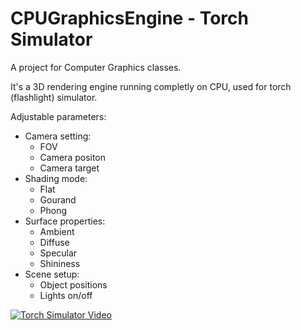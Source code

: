 # CPUGraphicsEngine - Torch Simulator
A project for Computer Graphics classes.

It's a 3D rendering engine running completly on CPU, used for torch (flashlight) simulator.

Adjustable parameters:

* Camera setting:
  * FOV
  * Camera positon
  * Camera target
* Shading mode:
  * Flat
  * Gourand
  * Phong
* Surface properties:
  * Ambient
  * Diffuse
  * Specular
  * Shininess
* Scene setup:
  * Object positions
  * Lights on/off

[![Torch Simulator Video](https://img.youtube.com/vi/dKwUkFacNmE/0.jpg)](https://www.youtube.com/watch?v=dKwUkFacNmE)
